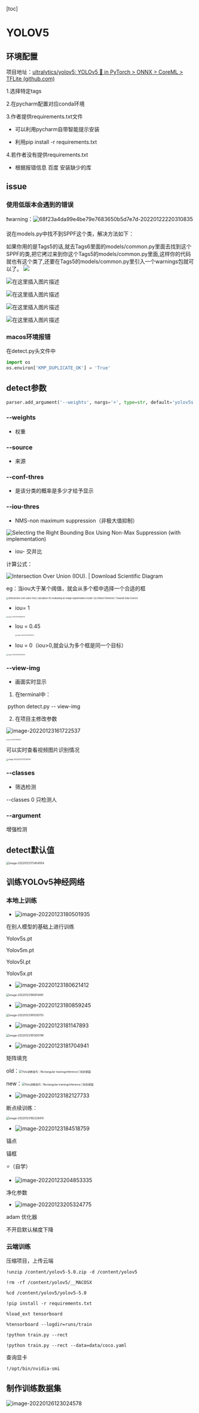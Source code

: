 [toc]

# YOLOV5

## 环境配置

项目地址：[ultralytics/yolov5: YOLOv5 🚀 in PyTorch > ONNX > CoreML > TFLite (github.com)](https://github.com/ultralytics/yolov5)

1.选择特定tags

2.在pycharm配置对应conda环境

3.作者提供requirements.txt文件

- 可以利用pycharm自带智能提示安装

- 利用pip install -r requirements.txt

4.若作者没有提供requirements.txt

- 根据报错信息 百度 安装缺少的库



## issue

### 使用低版本会遇到的错误

:heavy_exclamation_mark:warning：![68f23a4da99e4be79e7683650b5d7e7d-20220122220310835](YOLOV5.imgs/68f23a4da99e4be79e7683650b5d7e7d-20220122220310835.png)

说在models.py中找不到SPPF这个类，解决方法如下：

如果你用的是Tags5的话,就去Tags6里面的models/common.py里面去找到这个SPPF的类,把它拷过来到你这个Tags5的models/common.py里面,这样你的代码就也有这个类了,还要在Tags5的models/common.py里引入一个warnings包就可以了。
<img src="YOLOV5.imgs/ef0cb87bcb9646d3a7c5e5dec439eb9c.png" style="zoom:100%;" />

![在这里插入图片描述](YOLOV5.imgs/watermark,type_ZHJvaWRzYW5zZmFsbGJhY2s,shadow_50,text_Q1NETiBAUm9vS2lDaGVu,size_18,color_FFFFFF,t_70,g_se,x_16.png)

![在这里插入图片描述](YOLOV5.imgs/watermark,type_ZHJvaWRzYW5zZmFsbGJhY2s,shadow_50,text_Q1NETiBAUm9vS2lDaGVu,size_18,color_FFFFFF,t_70,g_se,x_16-20220122220509507.png)

![在这里插入图片描述](YOLOV5.imgs/watermark,type_ZHJvaWRzYW5zZmFsbGJhY2s,shadow_50,text_Q1NETiBAUm9vS2lDaGVu,size_20,color_FFFFFF,t_70,g_se,x_16.png)

![在这里插入图片描述](YOLOV5.imgs/watermark,type_ZHJvaWRzYW5zZmFsbGJhY2s,shadow_50,text_Q1NETiBAUm9vS2lDaGVu,size_20,color_FFFFFF,t_70,g_se,x_16-20220122220525427.png)



### macos环境报错

在detect.py头文件中

``` python
import os
os.environ['KMP_DUPLICATE_OK'] = 'True'
```







## detect参数

```python
parser.add_argument('--weights', nargs='+', type=str, default='yolov5s.pt', help='model.pt path(s)')
```

### --weights

- 权重



### --source

- 来源



### --conf-thres

- 是该分类的概率是多少才给予显示



### --iou-thres

- NMS-non maximum suppression（非极大值抑制）

![Selecting the Right Bounding Box Using Non-Max Suppression (with  implementation)](YOLOV5.imgs/graphic4-20220123143136331.jpg)

- iou- 交并比

 计算公式：

![Intersection Over Union (IOU). | Download Scientific Diagram](YOLOV5.imgs/Intersection-Over-Union-IOU.ppm)





eg：当iou大于某个阈值，就会从多个框中选择一个合适的框

<img src="YOLOV5.imgs/1*kK0G-BmCqigHrc1rXs7tYQ.jpeg" alt="Intersection over union (IoU) calculation for evaluating an image  segmentation model | by Oleksii Sheremet | Towards Data Science" style="zoom:40%;" />



- iou= 1

<img src="YOLOV5.imgs/image-20220123145851736.png" alt="image-20220123145851736" style="zoom:25%;" />



- Iou = 0.45

  <img src="YOLOV5.imgs/image-20220123145556144.png" alt="image-20220123145556144" style="zoom:25%;" />



- Iou = 0（iou>0,就会认为多个框是同一个目标）

<img src="YOLOV5.imgs/image-20220123145612626.png" alt="image-20220123145612626" style="zoom:25%;" />





### --view-img

- 画面实时显示

1. 在terminal中：

​		python detect.py -- view-img



2. 在项目主修改参数

![image-20220123161722537](YOLOV5.imgs/image-20220123161722537.png)

<img src="YOLOV5.imgs/image-20220123161836227.png" alt="image-20220123161836227" style="zoom:20%;" />

可以实时查看视频图片识别情况

<img src="YOLOV5.imgs/image-20220123172129347.png" alt="image-20220123172129347" style="zoom:33%;" />





### --classes

- 筛选检测

--classes 0 只检测人



### --argument

增强检测



## detect默认值

<img src="YOLOV5.imgs/image-20220123173454554.png" alt="image-20220123173454554" style="zoom:50%;" />





##  训练YOLOv5神经网络

### 本地上训练

- ![image-20220123180501935](YOLOV5.imgs/image-20220123180501935.png)

在别人模型的基础上进行训练

Yolov5s.pt

Yolov5m.pt

Yolov5l.pt

Yolov5x.pt



- ![image-20220123180621412](YOLOV5.imgs/image-20220123180621412.png)

<img src="YOLOV5.imgs/image-20220123180814481.png" alt="image-20220123180814481" style="zoom:50%;" />





- ![image-20220123180859245](YOLOV5.imgs/image-20220123180859245.png)

<img src="YOLOV5.imgs/image-20220123181030753.png" alt="image-20220123181030753" style="zoom:50%;" />



- ![image-20220123181147893](YOLOV5.imgs/image-20220123181147893.png)

<img src="YOLOV5.imgs/image-20220123181300799.png" alt="image-20220123181300799" style="zoom:50%;" />





- ![image-20220123181704941](YOLOV5.imgs/image-20220123181704941.png)

矩阵填充

old：<img src="YOLOV5.imgs/watermark,type_ZmFuZ3poZW5naGVpdGk,shadow_10,text_aHR0cHM6Ly9ibG9nLmNzZG4ubmV0L0REX1BQX0pK,size_16,color_FFFFFF,t_70-20220123181838046.png" alt="Yolo训练技巧：Rectangular training/inference | 码农家园" style="zoom:50%;" />



new：<img src="YOLOV5.imgs/watermark,type_ZmFuZ3poZW5naGVpdGk,shadow_10,text_aHR0cHM6Ly9ibG9nLmNzZG4ubmV0L0REX1BQX0pK,size_16,color_FFFFFF,t_70-20220123181847974.png" alt="Yolo训练技巧：Rectangular training/inference | 码农家园" style="zoom:50%;" />





- ![image-20220123182127733](YOLOV5.imgs/image-20220123182127733.png)

断点续训练：

<img src="YOLOV5.imgs/image-20220123182228410.png" alt="image-20220123182228410" style="zoom:50%;" />





- ![image-20220123184518759](YOLOV5.imgs/image-20220123184518759.png)

锚点

锚框

:star:（自学）



- ![image-20220123204853335](YOLOV5.imgs/image-20220123204853335.png)

净化参数



- ![image-20220123205324775](YOLOV5.imgs/image-20220123205324775.png)

adam 优化器

不开启默认梯度下降





### 云端训练

压缩项目，上传云端

``` 
!unzip /content/yolov5-5.0.zip -d /content/yolov5
```

``` 
!rm -rf /content/yolov5/__MACOSX
```

``` 
%cd /content/yolov5/yolov5-5.0
```

```
!pip install -r requirements.txt
```

``` 
%load_ext tensorboard
```

``` 
%tensorboard --logdir=runs/train
```

```
!python train.py --rect
```

```
!python train.py --rect --data=data/coco.yaml
```



查询显卡

```
!/opt/bin/nvidia-smi
```







## 制作训练数据集



![image-20220126123024578](YOLOV5.imgs/image-20220126123024578.png)

